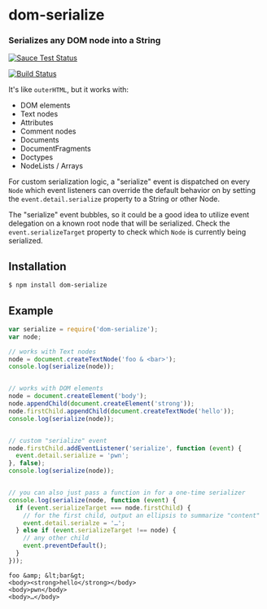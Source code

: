 dom-serialize
=============

### Serializes any DOM node into a String

[![Sauce Test Status](https://saucelabs.com/browser-matrix/dom-serialize.svg)](https://saucelabs.com/u/dom-serialize)

[![Build Status](https://travis-ci.org/webmodules/dom-serialize.svg?branch=master)](https://travis-ci.org/webmodules/dom-serialize)

It's like `outerHTML`, but it works with:

* DOM elements
* Text nodes
* Attributes
* Comment nodes
* Documents
* DocumentFragments
* Doctypes
* NodeLists / Arrays

For custom serialization logic, a "serialize" event is dispatched on
every `Node` which event listeners can override the default behavior on by
setting the `event.detail.serialize` property to a String or other Node.

The "serialize" event bubbles, so it could be a good idea to utilize
event delegation on a known root node that will be serialized.
Check the `event.serializeTarget` property to check which `Node` is
currently being serialized.


Installation
------------

``` bash
$ npm install dom-serialize
```

Example
-------

``` js
var serialize = require('dom-serialize');
var node;

// works with Text nodes
node = document.createTextNode('foo & <bar>');
console.log(serialize(node));


// works with DOM elements
node = document.createElement('body');
node.appendChild(document.createElement('strong'));
node.firstChild.appendChild(document.createTextNode('hello'));
console.log(serialize(node));


// custom "serialize" event
node.firstChild.addEventListener('serialize', function (event) {
  event.detail.serialize = 'pwn';
}, false);
console.log(serialize(node));


// you can also just pass a function in for a one-time serializer
console.log(serialize(node, function (event) {
  if (event.serializeTarget === node.firstChild) {
    // for the first child, output an ellipsis to summarize "content"
    event.detail.serialze = '…';
  } else if (event.serializeTarget !== node) {
    // any other child
    event.preventDefault();
  }
}));
```

```
foo &amp; &lt;bar&gt;
<body><strong>hello</strong></body>
<body>pwn</body>
<body>…</body>
```
